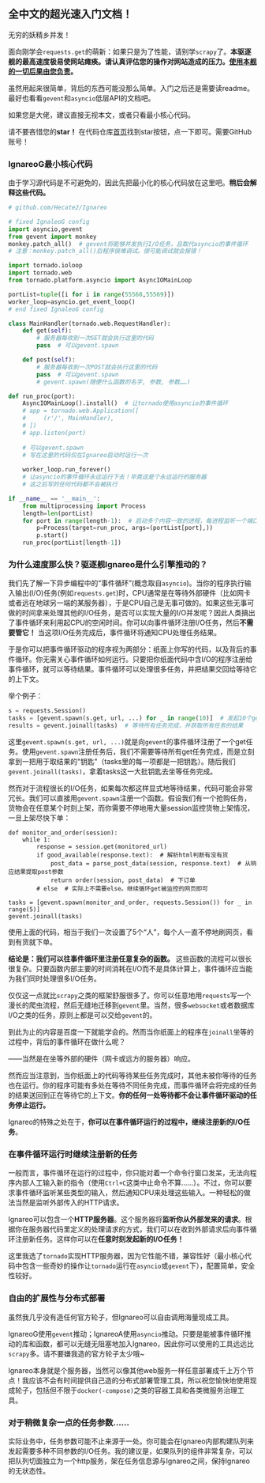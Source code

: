 ## 全中文的超光速入门文档！

无穷的妖精乡并发！

面向刚学会`requests.get`的萌新：如果只是为了性能，请别学`scrapy`了。**本驱逐舰的最高速度极易使网站瘫痪。请认真评估您的操作对网站造成的压力。<u>使用本舰的一切后果由您负责</u>。**

虽然用起来很简单，背后的东西可能没那么简单。入门之后还是需要读readme。最好也看看`gevent`和`asyncio`低层API的文档吧。

如果您是大佬，建议直接无视本文，或者只看最小核心代码。

请不要吝惜您的**star！** 在代码仓库[首页](https://github.com/Hecate2/Ignareo)找到star按钮，点一下即可。需要GitHub账号！

### IgnareoG最小核心代码

由于学习源代码是不可避免的，因此先把最小化的核心代码放在这里吧。**稍后会解释这些代码。**

```python
# github.com/Hecate2/Ignareo

# fixed IgnaleoG config
import asyncio,gevent
from gevent import monkey
monkey.patch_all()  # gevent将能够并发执行I/O任务，且取代asyncio的事件循环
# 注意：monkey.patch_all()后程序很难调试。很可能调试就会报错！

import tornado.ioloop
import tornado.web
from tornado.platform.asyncio import AsyncIOMainLoop

portList=tuple([i for i in range(55568,55569)])
worker_loop=asyncio.get_event_loop()
# end fixed IgnaleoG config

class MainHandler(tornado.web.RequestHandler):
    def get(self):
        # 服务器每收到一次GET就会执行这里的代码
        pass  # 可以gevent.spawn

    def post(self):
        # 服务器每收到一次POST就会执行这里的代码
        pass  # 可以gevent.spawn
        # gevent.spawn(随便什么函数的名字, 参数, 参数……)

def run_proc(port):
    AsyncIOMainLoop().install()  # 让tornado使用asyncio的事件循环
    # app = tornado.web.Application([
    #     (r'/', MainHandler),
    # ])
    # app.listen(port)
    
    # 可以gevent.spawn
    # 写在这里的代码仅在Ignareo启动时运行一次
    
    worker_loop.run_forever()
    # 让asyncio的事件循环永远运行下去！毕竟这是个永远运行的服务器
    # 这之后写的任何代码都不会被执行

if __name__ == '__main__':
    from multiprocessing import Process
    length=len(portList)
    for port in range(length-1):  # 启动多个内容一致的进程，每进程监听一个端口
        p=Process(target=run_proc, args=(portList[port],))
        p.start()
    run_proc(portList[length-1])
```

### 为什么速度那么快？驱逐舰Ignareo是什么引擎推动的？

我们先了解一下异步编程中的“事件循环”(概念取自`asyncio`)。当你的程序执行输入输出(I/O)任务(例如`requests.get`)时，CPU通常是在等待外部硬件（比如网卡或者远在地球另一端的某服务器），于是CPU自己是无事可做的。如果这些无事可做的时间拿来处理其他的I/O任务，是否可以实现大量的I/O并发呢？因此人类搞出了事件循环来利用起CPU的空闲时间。你可以向事件循环注册I/O任务，然后**不需要管它！** 当这项I/O任务完成后，事件循环将通知CPU处理任务结果。

于是你可以把事件循环驱动的程序视为两部分：纸面上你写的代码，以及背后的事件循环。你无需关心事件循环如何运行。只要把你纸面代码中含I/O的程序注册给事件循环，就可以等待结果。事件循环可以处理很多任务，并把结果交回给等待它的上下文。

举个例子：

```python
s = requests.Session()
tasks = [gevent.spawn(s.get, url, ...) for _ in range(10)]  # 发起10个get
results = gevent.joinall(tasks)  # 等待所有任务完成，并获取所有任务的结果
```

这里`gevent.spawn(s.get, url, ...)`就是向`gevent`的事件循环注册了一个get任务。使用`gevent.spawn`注册任务后，我们不需要等待所有get任务完成，而是立刻拿到一把用于取结果的"钥匙"（tasks里的每一项都是一把钥匙）。随后我们`gevent.joinall(tasks)`，拿着tasks这一大批钥匙去坐等任务完成。

然而对于流程很长的I/O任务，如果每次都这样显式地等待结果，代码可能会非常冗长。我们可以直接用`gevent.spawn`注册一个函数。假设我们有一个抢购任务，货物会在任意某个时刻上架，而你需要不停地用大量session监控货物上架情况，一旦上架尽快下单：

```
def monitor_and_order(session):
    while 1:
        response = session.get(monitored_url)
        if good_available(response.text):  # 解析html判断有没有货
            post_data = parse_post_data(session, response.text)  # 从响应结果提取post参数
            return order(session, post_data)  # 下订单
        # else  # 实际上不需要else。继续循环get被监控的网页即可

tasks = [gevent.spawn(monitor_and_order, requests.Session()) for _ in range(5)]
gevent.joinall(tasks)
```

使用上面的代码，相当于我们一次设置了5个“人”，每个人一直不停地刷网页，看到有货就下单。

**结论是：我们可以往事件循环里注册任意复杂的函数。** 这些函数的流程可以很长很复杂。只要函数内部主要的时间消耗在I/O而不是具体计算上，事件循环应当能为我们同时处理很多I/O任务。

仅仅这一点就比`scrapy`之类的框架舒服很多了。你可以任意地用`requests`写一个漫长的爬虫流程，然后无缝地迁移到`gevent`里。当然，很多`websocket`或者数据库I/O之类的任务，原则上都是可以交给`gevent`的。

到此为止的内容是百度一下就能学会的。然而当你纸面上的程序在`joinall`坐等的过程中，背后的事件循环在做什么呢？

——当然是在坐等外部的硬件（网卡或远方的服务器）响应。

然而应当注意到，当你纸面上的代码等待某些任务完成时，其他未被你等待的任务也在运行。你的程序可能有多处在等待不同任务完成，而事件循环会将完成的任务的结果送回到正在等待它的上下文。**你的任何一处等待都不会让事件循环驱动的任务停止运行。**

Ignareo的特殊之处在于，**你可以在事件循环运行的过程中，继续注册新的I/O任务**。

### 在事件循环运行时继续注册新的任务

一般而言，事件循环在运行的过程中，你只能对着一个命令行窗口发呆，无法向程序内部人工输入新的指令（使用`Ctrl+C`这类中止命令不算……）。不过，你可以要求事件循环监听某些类型的输入，然后通知CPU来处理这些输入。一种轻松的做法当然是监听外部传入的HTTP请求。

Ignareo可以包含一个**HTTP服务器**。这个服务器将**监听你从外部发来的请求**。根据你在服务器代码里定义的处理请求的方式，我们可以在收到外部请求后向事件循环注册新任务。这样你可以在**任意时刻发起新的I/O任务！**

这里我选了`tornado`实现HTTP服务器，因为它性能不错，兼容性好（最小核心代码中包含一些奇妙的操作让`tornado`运行在`asyncio`或`gevent`下），配置简单，安全性较好。

### 自由的扩展性与分布式部署

虽然我几乎没有造任何官方轮子，但Ignareo可以自由调用海量现成工具。

IgnareoG使用`gevent`推动；IgnareoA使用`asyncio`推动。只要是能被事件循环推动的库和函数，都可以无缝无阻塞地加入Ignareo，因此你可以使用的工具远远比`scrapy`多。请不要嫌我造的官方轮子太少哦~

Ignareo本身就是个服务器，当然可以像其他web服务一样任意部署成千上万个节点！我应该不会有时间提供自己造的分布式部署管理工具，所以祝您愉快地使用现成轮子，包括但不限于`docker(-compose)`之类的容器工具和各类微服务治理工具。

### 对于稍微复杂一点的任务参数……

实际业务中，任务参数可能不止来源于一处。你可能会在Ignareo内部构建队列来发起需要多种不同参数的I/O任务。我的建议是，如果队列的组件非常复杂，可以把队列切面独立为一个http服务，架在任务信息源与Ignareo之间，保持Ignareo的无状态性。